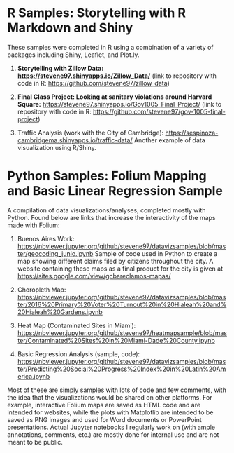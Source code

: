 # R Samples: Storytelling with R Markdown and Shiny
These samples were completed in R using a combination of a variety of packages including Shiny, Leaflet, and Plot.ly.

1. <b>Storytelling with Zillow Data: https://stevene97.shinyapps.io/Zillow_Data/</b>
 (link to repository with code in R: https://github.com/stevene97/zillow_data)


2. <b>Final Class Project: Looking at sanitary violations around Harvard Square:</b> https://stevene97.shinyapps.io/Gov1005_Final_Project/
 (link to repository with code in R: https://github.com/stevene97/gov-1005-final-project)


3. Traffic Analysis (work with the City of Cambridge): https://sespinoza-cambridgema.shinyapps.io/traffic-data/
Another example of data visualization using R/Shiny.

# Python Samples: Folium Mapping and Basic Linear Regression Sample
A compilation of data visualizations/analyses, completed mostly with Python. Found below are links that increase the interactivity of the maps made with Folium:

1. Buenos Aires Work: https://nbviewer.jupyter.org/github/stevene97/datavizsamples/blob/master/geocoding_junio.ipynb
Sample of code used in Python to create a map showing different claims filed by citizens throughout the city. A website containing these maps as a final product for the city is given at https://sites.google.com/view/gcbareclamos-mapas/

2. Choropleth Map: https://nbviewer.jupyter.org/github/stevene97/datavizsamples/blob/master/2016%20Primary%20Voter%20Turnout%20in%20Hialeah%20and%20Hialeah%20Gardens.ipynb

3. Heat Map (Contaminated Sites in Miami): https://nbviewer.jupyter.org/github/stevene97/heatmapsample/blob/master/Contaminated%20Sites%20in%20Miami-Dade%20County.ipynb

4. Basic Regression Analysis (sample, code):
https://nbviewer.jupyter.org/github/stevene97/datavizsamples/blob/master/Predicting%20Social%20Progress%20Index%20in%20Latin%20America.ipynb

Most of these are simply samples with lots of code and few comments, with the idea that the visualizations would be shared on other platforms. For example, interactive Folium maps are saved as HTML code and are intended for websites, while the plots with Matplotlib are intended to be saved as PNG images and used for Word documents or PowerPoint presentations. Actual Jupyter notebooks I regularly work on (with ample annotations, comments, etc.) are mostly done for internal use and are not meant to be public.
